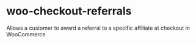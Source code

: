 woo-checkout-referrals
======================

Allows a customer to award a referral to a specific affiliate at checkout in WooCommerce
